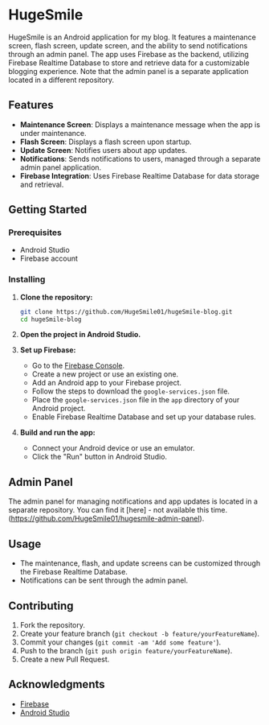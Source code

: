 # HugeSmile

HugeSmile is an Android application for my blog. It features a maintenance screen, flash screen, update screen, and the ability to send notifications through an admin panel. The app uses Firebase as the backend, utilizing Firebase Realtime Database to store and retrieve data for a customizable blogging experience. Note that the admin panel is a separate application located in a different repository.

## Features

- **Maintenance Screen**: Displays a maintenance message when the app is under maintenance.
- **Flash Screen**: Displays a flash screen upon startup.
- **Update Screen**: Notifies users about app updates.
- **Notifications**: Sends notifications to users, managed through a separate admin panel application.
- **Firebase Integration**: Uses Firebase Realtime Database for data storage and retrieval.

## Getting Started

### Prerequisites

- Android Studio
- Firebase account

### Installing

1. **Clone the repository:**

   ```sh
   git clone https://github.com/HugeSmile01/hugeSmile-blog.git
   cd hugeSmile-blog
   ```

2. **Open the project in Android Studio.**

3. **Set up Firebase:**
   - Go to the [Firebase Console](https://console.firebase.google.com/).
   - Create a new project or use an existing one.
   - Add an Android app to your Firebase project.
   - Follow the steps to download the `google-services.json` file.
   - Place the `google-services.json` file in the `app` directory of your Android project.
   - Enable Firebase Realtime Database and set up your database rules.

4. **Build and run the app:**
   - Connect your Android device or use an emulator.
   - Click the "Run" button in Android Studio.

## Admin Panel

The admin panel for managing notifications and app updates is located in a separate repository. You can find it [here] - not available this time.(https://github.com/HugeSmile01/hugesmile-admin-panel).

## Usage

- The maintenance, flash, and update screens can be customized through the Firebase Realtime Database.
- Notifications can be sent through the admin panel.

## Contributing

1. Fork the repository.
2. Create your feature branch (`git checkout -b feature/yourFeatureName`).
3. Commit your changes (`git commit -am 'Add some feature'`).
4. Push to the branch (`git push origin feature/yourFeatureName`).
5. Create a new Pull Request.

## Acknowledgments

- [Firebase](https://firebase.google.com/)
- [Android Studio](https://developer.android.com/studio)
